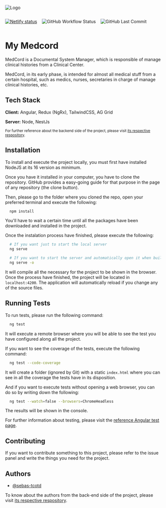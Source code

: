 ![Logo](https://lh3.googleusercontent.com/u/1/drive-viewer/AFDK6gOu5a8xNET5uf0Lw2u6p1FuVo2wzpwC3t8QrclVaqE49TTRuJ-K58T_4WX6c1bAiwfBzRtp5AgE2kVQRDEjBcl4PW-r=w1920-h932)

<div style="display: flex; flex-direction: row; gap: 1rem; justify-content: start">

[![Netlify status](https://img.shields.io/netlify/6861d0c5-8ac5-4413-9ebb-57fb71a44bf5?logo=netlify&style=for-the-badge)](https://www.netlify.com/)

![GitHub Workflow Status](https://img.shields.io/github/workflow/status/sebas-tcotd/my-medcord/Development/develop?color=blue&logo=github&style=for-the-badge)

![GitHub Last Commit](https://img.shields.io/github/last-commit/sebas-tcotd/my-medcord?logo=github&style=for-the-badge)

</div>

# My Medcord

MedCord is a Documental System Manager, which is responsible of manage clinical histories from a Clinical Center.

MedCord, in its early phase, is intended for almost all medical stuff from a certain hospital, such as medics, nurses, secretaries in charge of manage clinical histories, etc.

## Tech Stack

**Client:** Angular, Redux (NgRx), TailwindCSS, AG Grid

**Server:** Node, NestJs

<small> For further reference about the backend side of the project, please visit [its respective respository](https://github.com/hbars3/medcord-backend). </small>

## Installation

To install and execute the project locally, you must first have installed NodeJS at its 16 version as minimum.

Once you have it installed in your computer, you have to clone the repository. GitHub provides a easy-going guide for that purpose in the page of any repository (the clone button).

Then, please go to the folder where you cloned the repo, open your preferred terminal and execute the following:

```bash
  npm install
```

You'll have to wait a certain time until all the packages have been downloaded and installed in the project.

Once the instalation process have finished, please execute the following:

```bash
  # If you want just to start the local server
  ng serve

  # If you want to start the server and automatically open it when building have finished
  ng serve -o
```

It will compile all the necessary for the project to be shown in the browser. Once the process have finished, the project will be located in `localhost:4200`. The application will automatically reload if you change any of the source files.

## Running Tests

To run tests, please run the following command:

```bash
  ng test
```

It will execute a remote browser where you will be able to see the test you have configured along all the project.

If you want to see the coverage of the tests, execute the following command:

```bash
  ng test --code-coverage
```

It will create a folder (ignored by Git) with a static `index.html` where you can see in all the coverage the tests have in its disposition.

And if you want to execute tests without opening a web browser, you can do so by writing down the following:

```bash
  ng test --watch=false --browsers=ChromeHeadless
```

The results will be shown in the console.

For further information about testing, please visit the [reference Angular test page](https://angular.io/guide/testing).

## Contributing

If you want to contribute something to this project, please refer to the issue panel and write the things you need for the project.

## Authors

- [@sebas-tcotd](https://github.com/sebas-tcotd)
<!-- Yes, I did all the fucking front-end by my own. I need a hug, please; otherwise, I will do a crazyness -->

To know about the authors from the back-end side of the project, please visit [its respective respository](https://github.com/hbars3/medcord-backend).
